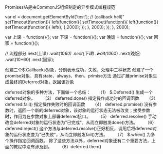   Promises/A是由CommonJS组织制定的异步模式编程规范


var el = document.getElementById('test');
// (callback hell)”
setTimeout(function(){
  left(function(){
    setTimeout(function(){
       left(function(){
         setTimeout(function(){
           left();
         },2000);
       });
    }, 2000);
  });
}, 2000);







var 上课 = function(){};
var 下课 = function(){};
var 晚饭 = function(){};
var 回家 = function(){};

// 流程部分
next(上课)
    .wait(10*60)
    .next(下课)
    .wait(10*60) 
    .next(晚饭)
    .wait(10*60) 
    .next(回家);


创建三个$.Callbacks对象，分别表示成功，失败，处理中三种状态
创建了一个promise对象，具有state、always、then、primise方法
通过扩展primise对象生成最终的Deferred对象，返回该对象

deferred对象的多种方法，下面做一个总结：
　　（1） $.Deferred() 生成一个deferred对象。
　　（2） deferred.done() 指定操作成功时的回调函数
　　（3） deferred.fail() 指定操作失败时的回调函数
　　（4） deferred.promise() 没有参数时，返回一个新的deferred对象，该对象的运行状态无法被改变；接受参数时，作用为在参数对象上部署deferred接口。
　　（5） deferred.resolve() 手动改变deferred对象的运行状态为"已完成"，从而立即触发done()方法。
　　（6）deferred.reject() 这个方法与deferred.resolve()正好相反，调用后将deferred对象的运行状态变为"已失败"，从而立即触发fail()方法。
　　（7） $.when() 为多个操作指定回调函数。
除了这些方法以外，deferred对象还有二个重要方法，上面的教程中没有涉及到。
　　（8）deferred.then()